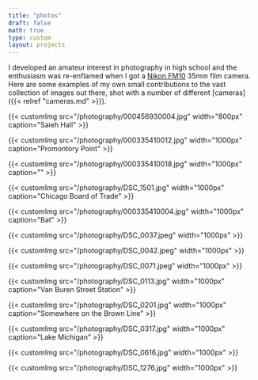 ```yaml
---
title: "photos"
draft: false
math: true
type: custom
layout: projects
---
```


I developed an amateur interest in photography in high school and the enthusiasm was re-enflamed when I got a [Nikon FM10](https://en.wikipedia.org/wiki/Nikon_FM10) 35mm film camera. Here are some examples of my own small contributions to the vast collection of images out there, shot with a number of different [cameras]({{< relref "cameras.md" >}}). 

<!-- You can find more of my photo projects [here]({{< relref "photo-projects" >}}) -->

{{< customImg src="/photography/000456930004.jpg" width="800px" caption="Saieh Hall" >}}<br>

{{< customImg src="/photography/000335410012.jpg" width="1000px" caption="Promontory Point" >}}<br>

{{< customImg src="/photography/000335410018.jpg" width="1000px" caption="" >}}<br>

{{< customImg src="/photography/DSC_1501.jpg" width="1000px" caption="Chicago Board of Trade" >}}<br>

{{< customImg src="/photography/000335410004.jpg" width="1000px" caption="Bat" >}}<br>

{{< customImg src="/photography/DSC_0037.jpeg" width="1000px" >}}<br>

{{< customImg src="/photography/DSC_0042.jpeg" width="1000px" >}}<br>

{{< customImg src="/photography/DSC_0071.jpeg" width="1000px" >}}<br>

{{< customImg src="/photography/DSC_0113.jpg" width="1000px" caption="Van Buren Street Station" >}}<br>

{{< customImg src="/photography/DSC_0201.jpg" width="1000px" caption="Somewhere on the Brown Line" >}}<br>

{{< customImg src="/photography/DSC_0317.jpg" width="1000px" caption="Lake Michigan" >}}<br>

{{< customImg src="/photography/DSC_0616.jpg" width="1000px" >}}<br>

{{< customImg src="/photography/DSC_1276.jpg" width="1000px" >}}<br>

